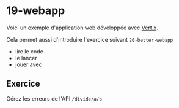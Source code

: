 # 19-webapp

Voici un exemple d'application web développée avec [Vert.x](http://vertx.io/).

Cela permet aussi d'introduire l'exercice suivant `20-better-webapp`

- lire le code
- le lancer
- jouer avec

## Exercice

Gérez les erreurs de l'API `/divide/a/b`